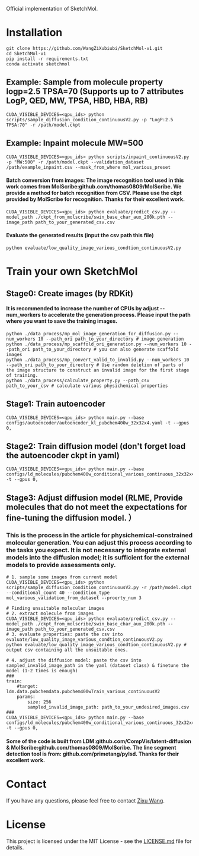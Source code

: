 Official implementation of SketchMol.

# Installation
	git clone https://github.com/WangZiXubiubi/SketchMol-v1.git
	cd SketchMol-v1
	pip install -r requirements.txt
	conda activate sketchmol

## Example: Sample from molecule property logp=2.5 TPSA=70 (Supports up to 7 attributes LogP, QED, MW, TPSA, HBD, HBA, RB)
	CUDA_VISIBLE_DEVICES=<gpu_ids> python scripts/sample_diffusion_condition_continuousV2.py -p "LogP:2.5 TPSA:70" -r /path/model.ckpt
## Example: Inpaint molecule MW=500
	CUDA_VISIBLE_DEVICES=<gpu_ids> python scripts/inpaint_continuousV2.py -p "MW:500" -r /path/model.ckpt --validation_dataset /path/example_inpaint.csv --mask_from_where mol_various_preset
#### Batch conversion from images: The image recognition tool used in this work comes from MolScribe:github.com/thomas0809/MolScribe. We provide a method for batch recognition from CSV. Please use the ckpt provided by MolScribe for recognition. Thanks for their excellent work.
	CUDA_VISIBLE_DEVICES=<gpu_ids> python evaluate/predict_csv.py --model_path ./ckpt_from_molscribe/swin_base_char_aux_200k.pth --image_path path_to_your_generated_csv.csv
#### Evaluate the generated results (input the csv path this file)
 	python evaluate/low_quality_image_various_condtion_continuousV2.py
 
# Train your own SketchMol
## Stage0: Create images (by RDKit) 
#### It is recommended to increase the number of CPUs by adjust --num_workers to accelerate the generation process. Please input the path where you want to save the training images.
	python ./data_process/mp_mol_image_generation_for_diffusion.py --num_workers 10 --path_ori path_to_your_directory # image generation
	python ./data_process/mp_scaffold_ori_generation.py --num_workers 10 --path_ori path_to_your_directory # you can also generate scaffold images 
 	python ./data_process/mp_convert_valid_to_invalid.py --num_workers 10 --path_ori path_to_your_directory # Use random deletion of parts of the image structure to construct an invalid image for the first stage of training.
  	python ./data_process/calculate_property.py --path_csv path_to_your_csv # calculate various physichemical properties
## Stage1: Train autoencoder 
	CUDA_VISIBLE_DEVICES=<gpu_ids> python main.py --base configs/autoencoder/autoencoder_kl_pubchem400w_32x32x4.yaml -t --gpus 0,
## Stage2: Train diffusion model (don't forget load the autoencoder ckpt in yaml)
	CUDA_VISIBLE_DEVICES=<gpu_ids> python main.py --base configs/ld_molecules/pubchem400w_conditional_various_continuous_32x32x4.yaml -t --gpus 0,
## Stage3: Adjust diffusion model (RLME, Provide molecules that do not meet the expectations for fine-tuning the diffusion model. ）
### This is the process in the article for physichemical-constrained molecular generation. You can adjust this process according to the tasks you expect. It is not necessary to integrate external models into the diffusion model; it is sufficient for the external models to provide assessments only.
	# 1. sample some images from current model
	CUDA_VISIBLE_DEVICES=<gpu_ids> python scripts/sample_diffusion_condition_continuousV2.py -r /path/model.ckpt --conditional_count 40 --condition_type mol_various_validation_from_dataset --proerty_num 3

  	# Finding unsuitable molecular images
   	# 2. extract molecule from images
	CUDA_VISIBLE_DEVICES=<gpu_ids> python evaluate/predict_csv.py --model_path ./ckpt_from_molscribe/swin_base_char_aux_200k.pth --image_path path_to_your_generated_csv.csv 
 	# 3. evaluate properties: paste the csv into evaluate/low_quality_image_various_condtion_continuousV2.py
  	python evaluate/low_quality_image_various_condtion_continuousV2.py # output csv containing all the unsuitable ones. 
   
   	# 4. adjust the diffusion model: paste the csv into sampled_invalid_image_path in the yaml (dataset class) & finetune the model (1-2 times is enough)
	###
 	train:
		#target: ldm.data.pubchemdata.pubchem400wTrain_various_continuousV2
		params:
			size: 256
			sampled_invalid_image_path: path_to_your_undesired_images.csv
   	###
	CUDA_VISIBLE_DEVICES=<gpu_ids> python main.py --base configs/ld_molecules/pubchem400w_conditional_various_continuous_32x32x4.yaml -t --gpus 0,

#### Some of the code is built from LDM:github.com/CompVis/latent-diffusion & MolScribe:github.com/thomas0809/MolScribe. The line segment detection tool is from: github.com/primetang/pylsd. Thanks for their excellent work. 

# Contact
If you have any questions, please feel free to contact [Zixu Wang](s2230167@u.tsukuba.ac.jp).

# License
This project is licensed under the MIT License - see the [LICENSE.md](LICENSE.md) file for details.
